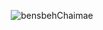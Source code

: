 
<p align="center"> <img src="https://github-readme-stats.vercel.app/api?username=bensbehChaimae&show_icons=true&theme=radical" alt="bensbehChaimae" />





